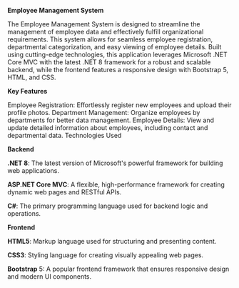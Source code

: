 **Employee Management System**

The Employee Management System is designed to streamline the management of employee data and effectively fulfill organizational requirements. This system allows for seamless employee registration, departmental categorization, and easy viewing of employee details. Built using cutting-edge technologies, this application leverages Microsoft .NET Core MVC with the latest .NET 8 framework for a robust and scalable backend, while the frontend features a responsive design with Bootstrap 5, HTML, and CSS.


**Key Features**

Employee Registration: Effortlessly register new employees and upload their profile photos.
Department Management: Organize employees by departments for better data management.
Employee Details: View and update detailed information about employees, including contact and departmental data.
Technologies Used


**Backend**

**.NET 8**: The latest version of Microsoft's powerful framework for building web applications.

**ASP.NET Core MVC**: A flexible, high-performance framework for creating dynamic web pages and RESTful APIs.

**C#**: The primary programming language used for backend logic and operations.


**Frontend**

**HTML5**: Markup language used for structuring and presenting content.

**CSS3**: Styling language for creating visually appealing web pages.

**Bootstrap** 5: A popular frontend framework that ensures responsive design and modern UI components.
